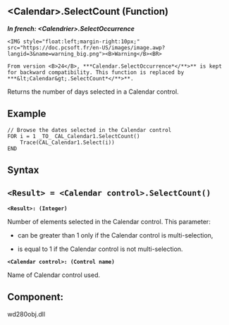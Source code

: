 


## &lt;Calendar&gt;.SelectCount (Function)

***In french: &lt;Calendrier&gt;.SelectOccurrence***

<DIV class="specObsolete">
	<IMG style="float:left;margin-right:10px;" src="https://doc.pcsoft.fr/en-US/images/image.awp?langid=3&name=warning_big.png"><B>Warning</B><BR>
	From version <B>24</B>, ***Calendar.SelectOccurrence*</**>** is kept for backward compatibility. This function is replaced by ***&lt;Calendar&gt;.SelectCount*</**>**.
</DIV><a name="XUse"></a>
<a name="Use"></a>
<a name="description"></a>
Returns the number of days selected in a Calendar control.  








<a name="Example1"></a>
<a name="sample_code"></a>

## Example


```wl
// Browse the dates selected in the Calendar control
FOR i = 1 _TO_ CAL_Calendar1.SelectCount()
	Trace(CAL_Calendar1.Select(i))
END
```

<a name="XSYNTAX"></a>
<a name="SYNTAX1"></a>

## Syntax

`<Result> = <Calendar control>.SelectCount()`
---

**`<Result>: (Integer)`**

Number of elements selected in the Calendar control. This parameter:

- can be greater than 1 only if the Calendar control is multi-selection,

- is equal to 1 if the Calendar control is not multi-selection.




**`<Calendar control>: (Control name)`**

Name of Calendar control used.



<a name="NOTE0"></a>
<a name="XComponent"></a>

## Component:
wd280obj.dll
